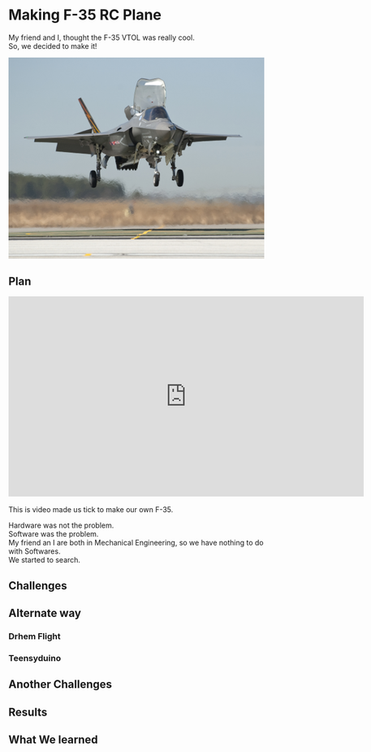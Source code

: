 # Making F-35 RC Plane

My friend and I, thought the F-35 VTOL was really cool.
<br>So, we decided to make it!

![F-35 image](./F-35.jpg)


## Plan

<iframe width="700" height="394" src="https://www.youtube.com/embed/HAXxXYPeVF8" title="YouTube video player" frameborder="0" allow="accelerometer; autoplay; clipboard-write; encrypted-media; gyroscope; picture-in-picture; web-share" allowfullscreen></iframe>

This is video made us tick to make our own F-35.

Hardware was not the problem.
<br>Software was the problem.
<br>My friend an I are both in Mechanical Engineering, so we have nothing to do with Softwares.
<br>We started to search.

## Challenges

## Alternate way

### Drhem Flight

### Teensyduino

## Another Challenges

## Results

## What We learned